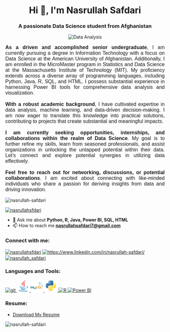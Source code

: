 <h1 align="center">Hi 👋, I'm Nasrullah Safdari</h1>
<h3 align="center">A passionate Data Science student from Afghanistan</h3>

<p align="center">
    <img alt="Data Analysis" width="400" src="https://capturly.com/blog/wp-content/uploads/2018/02/Data-Website-Analytics.gif">
</p>

<p align="justify" style="font-family: Arial, sans-serif; font-size: 16px;">
    <span style="font-weight: bold;">As a driven and accomplished senior undergraduate</span>, I am currently pursuing a degree in Information Technology with a focus on Data Science at the American University of Afghanistan. Additionally, I am enrolled in the MicroMaster program in Statistics and Data Science at the Massachusetts Institute of Technology (MIT). My proficiency extends across a diverse array of programming languages, including Python, Java, R, SQL, and HTML. I possess substantial experience in harnessing Power BI tools for comprehensive data analysis and visualization.
    <br><br>
    <span style="font-weight: bold;">With a robust academic background</span>, I have cultivated expertise in data analysis, machine learning, and data-driven decision-making. I am now eager to translate this knowledge into practical solutions, contributing to projects that create substantial and meaningful impacts.
    <br><br>
    <span style="font-weight: bold;">I am currently seeking opportunities, internships, and collaborations within the realm of Data Science</span>. My goal is to further refine my skills, learn from seasoned professionals, and assist organizations in unlocking the untapped potential within their data. Let's connect and explore potential synergies in utilizing data effectively.
    <br><br>
    <span style="font-weight: bold;">Feel free to reach out for networking, discussions, or potential collaborations</span>. I am excited about connecting with like-minded individuals who share a passion for deriving insights from data and driving innovation.
</p>

<p align="left"> <img src="https://komarev.com/ghpvc/?username=nasrullah-safdari&label=Profile%20views&color=0e75b6&style=flat" alt="nasrullah-safdari" /> </p>

<p align="left"> <a href="https://linkedin.com/in/nasrullah-safdari" target="blank"><img src="https://img.shields.io/twitter/follow/nasrullahsfdari?logo=linkedin&style=for-the-badge" alt="nasrullahsfdari" /></a> </p>

- 💬 Ask me about **Python, R, Java, Power BI, SQL, HTML**
- 📫 How to reach me **nasrullahsafdari7@gmail.com**

<h3 align="left">Connect with me:</h3>
<p align="left">
    <a href="https://twitter.com/nasrullahsfdari" target="blank"><img align="center" src="https://raw.githubusercontent.com/rahuldkjain/github-profile-readme-generator/master/src/images/icons/Social/twitter.svg" alt="nasrullahsfdari" height="30" width="40" /></a>
    <a href="https://linkedin.com/in/https://www.linkedin.com/in/nasrullah-safdari/" target="blank"><img align="center" src="https://raw.githubusercontent.com/rahuldkjain/github-profile-readme-generator/master/src/images/icons/Social/linked-in-alt.svg" alt="https://www.linkedin.com/in/nasrullah-safdari/" height="30" width="40" /></a>
    <a href="https://instagram.com/nasrullah_safdari" target="blank"><img align="center" src="https://raw.githubusercontent.com/rahuldkjain/github-profile-readme-generator/master/src/images/icons/Social/instagram.svg" alt="nasrullah_safdari" height="30" width="40" /></a>
</p>

<h3 align="left">Languages and Tools:</h3>
<p align="left">
    <a href="https://git-scm.com/" target="_blank" rel="noreferrer"> <img src="https://www.vectorlogo.zone/logos/git-scm/git-scm-icon.svg" alt="git" width="40" height="40"/> </a>
    <a href="https://www.java.com" target="_blank" rel="noreferrer"> <img src="https://raw.githubusercontent.com/devicons/devicon/master/icons/java/java-original.svg" alt="java" width="40" height="40"/> </a>
    <a href="https://www.mysql.com/" target="_blank" rel="noreferrer"> <img src="https://raw.githubusercontent.com/devicons/devicon/master/icons/mysql/mysql-original-wordmark.svg" alt="mysql" width="40" height="40"/> </a>
    <a href="https://www.python.org" target="_blank" rel="noreferrer"> <img src="https://raw.githubusercontent.com/devicons/devicon/master/icons/python/python-original.svg" alt="python" width="40" height="40"/> </a>
    <a href="https://www.r-project.org/" target="_blank" rel="noreferrer"> <img src="https://upload.wikimedia.org/wikipedia/commons/d/d0/RStudio_logo_flat.svg" alt="R" width="40" height="40"/> </a>
    <a href="https://www.pngmart.com/files/23/Power-Bi-Logo-PNG.png" target="_blank" rel="noreferrer"> <img src="https://www.pngmart.com/files/23/Power-Bi-Logo-PNG.png" alt="Power BI" width="50" height="40"/> </a>
</p>

<h3 align="left">Resume:</h3>

- [Download My Resume](https://drive.google.com/drive/u/0/folders/1w5yVZin8XqqQWfd6PZWrAszXF0kJ0udq)

<p><img align="left" src="https://github-readme-stats.vercel.app/api/top-langs?username=nasrullah-safdari&show_icons=true&locale=en&layout=compact" alt="nasrullah-safdari" /></p>

<p>&nbsp;<img align="center" src="https://github-readme-stats.vercel.app/api

